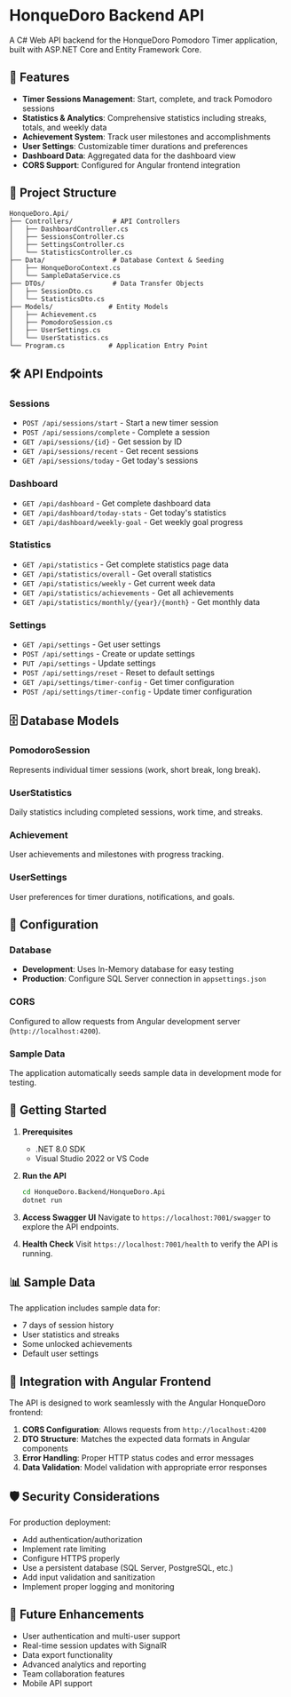 # HonqueDoro Backend API

A C# Web API backend for the HonqueDoro Pomodoro Timer application, built with ASP.NET Core and Entity Framework Core.

## 🚀 Features

- **Timer Sessions Management**: Start, complete, and track Pomodoro sessions
- **Statistics & Analytics**: Comprehensive statistics including streaks, totals, and weekly data
- **Achievement System**: Track user milestones and accomplishments
- **User Settings**: Customizable timer durations and preferences
- **Dashboard Data**: Aggregated data for the dashboard view
- **CORS Support**: Configured for Angular frontend integration

## 📁 Project Structure

```
HonqueDoro.Api/
├── Controllers/          # API Controllers
│   ├── DashboardController.cs
│   ├── SessionsController.cs
│   ├── SettingsController.cs
│   └── StatisticsController.cs
├── Data/                 # Database Context & Seeding
│   ├── HonqueDoroContext.cs
│   └── SampleDataService.cs
├── DTOs/                 # Data Transfer Objects
│   ├── SessionDto.cs
│   └── StatisticsDto.cs
├── Models/              # Entity Models
│   ├── Achievement.cs
│   ├── PomodoroSession.cs
│   ├── UserSettings.cs
│   └── UserStatistics.cs
└── Program.cs           # Application Entry Point
```

## 🛠 API Endpoints

### Sessions
- `POST /api/sessions/start` - Start a new timer session
- `POST /api/sessions/complete` - Complete a session
- `GET /api/sessions/{id}` - Get session by ID
- `GET /api/sessions/recent` - Get recent sessions
- `GET /api/sessions/today` - Get today's sessions

### Dashboard
- `GET /api/dashboard` - Get complete dashboard data
- `GET /api/dashboard/today-stats` - Get today's statistics
- `GET /api/dashboard/weekly-goal` - Get weekly goal progress

### Statistics
- `GET /api/statistics` - Get complete statistics page data
- `GET /api/statistics/overall` - Get overall statistics
- `GET /api/statistics/weekly` - Get current week data
- `GET /api/statistics/achievements` - Get all achievements
- `GET /api/statistics/monthly/{year}/{month}` - Get monthly data

### Settings
- `GET /api/settings` - Get user settings
- `POST /api/settings` - Create or update settings
- `PUT /api/settings` - Update settings
- `POST /api/settings/reset` - Reset to default settings
- `GET /api/settings/timer-config` - Get timer configuration
- `POST /api/settings/timer-config` - Update timer configuration

## 🗄 Database Models

### PomodoroSession
Represents individual timer sessions (work, short break, long break).

### UserStatistics
Daily statistics including completed sessions, work time, and streaks.

### Achievement
User achievements and milestones with progress tracking.

### UserSettings
User preferences for timer durations, notifications, and goals.

## 🔧 Configuration

### Database
- **Development**: Uses In-Memory database for easy testing
- **Production**: Configure SQL Server connection in `appsettings.json`

### CORS
Configured to allow requests from Angular development server (`http://localhost:4200`).

### Sample Data
The application automatically seeds sample data in development mode for testing.

## 🚀 Getting Started

1. **Prerequisites**
   - .NET 8.0 SDK
   - Visual Studio 2022 or VS Code

2. **Run the API**
   ```bash
   cd HonqueDoro.Backend/HonqueDoro.Api
   dotnet run
   ```

3. **Access Swagger UI**
   Navigate to `https://localhost:7001/swagger` to explore the API endpoints.

4. **Health Check**
   Visit `https://localhost:7001/health` to verify the API is running.

## 📊 Sample Data

The application includes sample data for:
- 7 days of session history
- User statistics and streaks
- Some unlocked achievements
- Default user settings

## 🔄 Integration with Angular Frontend

The API is designed to work seamlessly with the Angular HonqueDoro frontend:

1. **CORS Configuration**: Allows requests from `http://localhost:4200`
2. **DTO Structure**: Matches the expected data formats in Angular components
3. **Error Handling**: Proper HTTP status codes and error messages
4. **Data Validation**: Model validation with appropriate error responses

## 🛡 Security Considerations

For production deployment:
- Add authentication/authorization
- Implement rate limiting
- Configure HTTPS properly
- Use a persistent database (SQL Server, PostgreSQL, etc.)
- Add input validation and sanitization
- Implement proper logging and monitoring

## 📝 Future Enhancements

- User authentication and multi-user support
- Real-time session updates with SignalR
- Data export functionality
- Advanced analytics and reporting
- Team collaboration features
- Mobile API support 
